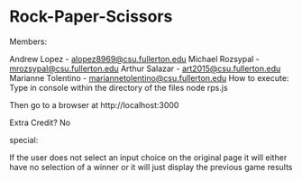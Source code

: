 # Rock-Paper-Scissors

Members:

Andrew Lopez - alopez8969@csu.fullerton.edu
Michael Rozsypal - mrozsypal@csu.fullerton.edu
Arthur Salazar - art2015@csu.fullerton.edu
Marianne Tolentino - mariannetolentino@csu.fullerton.edu
How to execute:
Type in console within the directory of the files 
node rps.js

Then go to a browser at
http://localhost:3000

Extra Credit? No

special:

If the user does not select an input choice on the original page
it will either have no selection of a winner or it will just display
the previous game results

